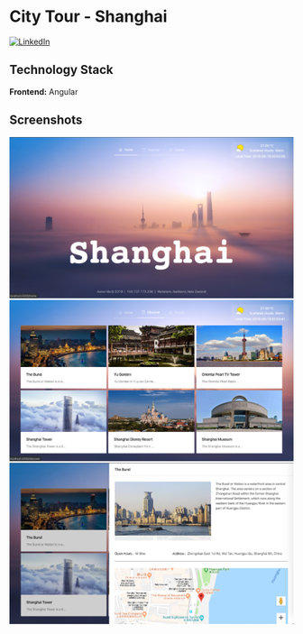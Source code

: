 # City Tour - Shanghai
[![LinkedIn][linkedin-shield]][linkedin-url]

## Technology Stack
**Frontend:** Angular

## Screenshots
![Screenshot](/city-tour-shanghai-1.png)
![Screenshot](/city-tour-shanghai-2.png)
![Screenshot](/city-tour-shanghai-3.png)



[linkedin-shield]: https://img.shields.io/badge/-LinkedIn-black.svg?style=flat-square&logo=linkedin&colorB=555
[linkedin-url]: https://www.linkedin.com/in/haoyu-m-4b6a3174/
